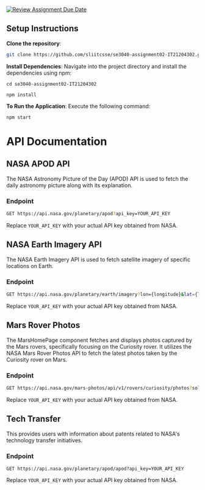 [![Review Assignment Due Date](https://classroom.github.com/assets/deadline-readme-button-24ddc0f5d75046c5622901739e7c5dd533143b0c8e959d652212380cedb1ea36.svg)](https://classroom.github.com/a/V1F4A3D5)


## Setup Instructions

 **Clone the repository**:
   ```bash
   git clone https://github.com/sliitcsse/se3040-assignment02-IT21204302.git
```

   **Install Dependencies**: Navigate into the project directory and install the dependencies using npm:
```
cd se3040-assignment02-IT21204302
```
```
npm install
```

**To Run the Application**: Execute the following command:
```
npm start
```
# API Documentation

## NASA APOD API

The NASA Astronomy Picture of the Day (APOD) API is used to fetch the daily astronomy picture along with its explanation.

### Endpoint
```bash
GET https://api.nasa.gov/planetary/apod?api_key=YOUR_API_KEY
```

Replace `YOUR_API_KEY` with your actual API key obtained from NASA.


## NASA Earth Imagery API

The NASA Earth Imagery API is used to fetch satellite imagery of specific locations on Earth.

### Endpoint
```bash
GET https://api.nasa.gov/planetary/earth/imagery?lon={longitude}&lat={latitude}&date={date}&dim={dimension}&api_key=YOUR_API_KEY

```

Replace `YOUR_API_KEY` with your actual API key obtained from NASA.


## Mars Rover Photos

The MarsHomePage component fetches and displays photos captured by the Mars rovers, specifically focusing on the Curiosity rover. It utilizes the NASA Mars Rover Photos API to fetch the latest photos taken by the Curiosity rover on Mars.

### Endpoint
```bash
GET https://api.nasa.gov/mars-photos/api/v1/rovers/curiosity/photos?sol=1000?api_key=YOUR_API_KEY
```

Replace `YOUR_API_KEY` with your actual API key obtained from NASA.

## Tech Transfer

 This provides users with information about patents related to NASA's technology transfer initiatives.


### Endpoint
```
GET https://api.nasa.gov/planetary/apod/apod?api_key=YOUR_API_KEY
```

Replace `YOUR_API_KEY` with your actual API key obtained from NASA.
